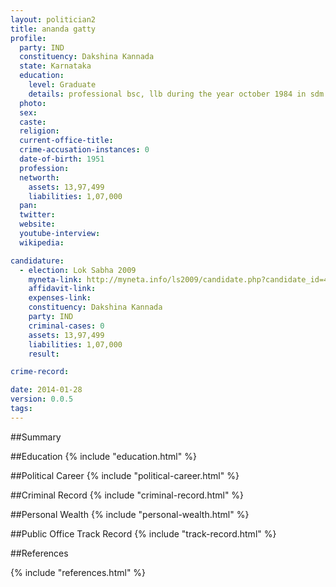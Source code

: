 ```yaml
---
layout: politician2
title: ananda gatty
profile: 
  party: IND
  constituency: Dakshina Kannada
  state: Karnataka
  education: 
    level: Graduate
    details: professional bsc, llb during the year october 1984 in sdm law collage mangalore mysore university vide reg. no. 4873
  photo: 
  sex: 
  caste: 
  religion: 
  current-office-title: 
  crime-accusation-instances: 0
  date-of-birth: 1951
  profession: 
  networth: 
    assets: 13,97,499
    liabilities: 1,07,000
  pan: 
  twitter: 
  website: 
  youtube-interview: 
  wikipedia: 

candidature: 
  - election: Lok Sabha 2009
    myneta-link: http://myneta.info/ls2009/candidate.php?candidate_id=4631
    affidavit-link: 
    expenses-link: 
    constituency: Dakshina Kannada 
    party: IND
    criminal-cases: 0
    assets: 13,97,499
    liabilities: 1,07,000
    result:  

crime-record: 

date: 2014-01-28
version: 0.0.5
tags: 
---
```

##Summary


##Education
{% include "education.html" %}


##Political Career
{% include "political-career.html" %}


##Criminal Record
{% include "criminal-record.html" %}


##Personal Wealth
{% include "personal-wealth.html" %}


##Public Office Track Record
{% include "track-record.html" %}


##References


{% include "references.html" %}